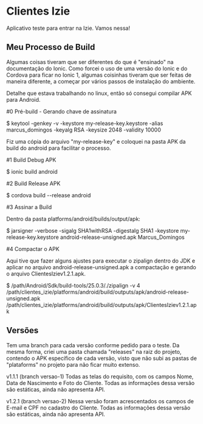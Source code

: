 # Clientes Izie

Aplicativo teste para entrar na Izie. Vamos nessa!

## Meu Processo de Build ##

Algumas coisas tiveram que ser diferentes do que é "ensinado" na documentação do Ionic. Como forcei o uso de uma versão do Ionic e do Cordova para ficar no Ionic 1, algumas coisinhas tiveram que ser feitas de maneira diferente, a começar por vários passos de instalação do ambiente.

Detalhe que estava trabalhando no linux, então só consegui compilar APK para Android.

#0 Pré-build - Gerando chave de assinatura

$ keytool -genkey -v -keystore my-release-key.keystore -alias marcus_domingos -keyalg RSA -keysize 2048 -validity 10000

Fiz uma cópia do arquivo "my-release-key" e coloquei na pasta APK da build do android para facilitar o processo.

#1 Build Debug APK

$ ionic build android

#2 Build Release APK

$ cordova build --release android

#3 Assinar a Build

Dentro da pasta platforms/android/builds/output/apk:

$ jarsigner -verbose -sigalg SHA1withRSA -digestalg SHA1 -keystore my-release-key.keystore android-release-unsigned.apk Marcus_Domingos

#4 Compactar o APK

Aqui tive que fazer alguns ajustes para executar o zipalign dentro do JDK e aplicar no arquivo android-release-unsigned.apk a compactação e gerando o arquivo ClientesIziev1.2.1.apk.

$ /path/Android/Sdk/build-tools/25.0.3/./zipalign -v 4 /path/clientes_izie/platforms/android/build/outputs/apk/android-release-unsigned.apk /path/clientes_izie/platforms/android/build/outputs/apk/ClientesIziev1.2.1.apk

## Versões ##

Tem uma branch para cada versão conforme pedido para o teste. Da mesma forma, criei uma pasta chamada "releases" na raiz do projeto, contendo o APK específico de cada versão, visto que não subi as pastas de "plataforms" no projeto para não ficar muito extenso.

v1.1.1 (branch versao-1)
Todas as telas do requisito, com os campos Nome, Data de Nascimento e Foto do Cliente. Todas as informações dessa versão são estáticas, ainda não apresenta API.

v1.2.1 (branch versao-2)
Nessa versão foram acrescentados os campos de E-mail e CPF no cadastro do Cliente. Todas as informações dessa versão são estáticas, ainda não apresenta API.